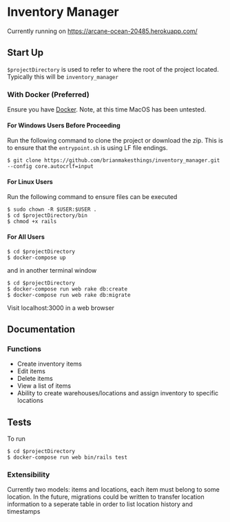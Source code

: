 # Inventory Manager

Currently running on https://arcane-ocean-20485.herokuapp.com/

## Start Up
`$projectDirectory` is used to refer to where the root of the project located. Typically this will be `inventory_manager`

### With Docker (Preferred)
Ensure you have [Docker](https://www.docker.com/). Note, at this time MacOS has been untested.

#### For Windows Users Before Proceeding
Run the following command to clone the project or download the zip. This is to ensure that the `entrypoint.sh` is using LF file endings.
```
$ git clone https://github.com/brianmakesthings/inventory_manager.git --config core.autocrlf=input
```

#### For Linux Users
Run the following command to ensure files can be executed

```
$ sudo chown -R $USER:$USER .
$ cd $projectDirectory/bin
$ chmod +x rails
```
#### For All Users

```
$ cd $projectDirectory
$ docker-compose up
```
and in another terminal window
```
$ cd $projectDirectory
$ docker-compose run web rake db:create
$ docker-compose run web rake db:migrate
```

Visit localhost:3000 in a web browser

## Documentation
### Functions
- Create inventory items
- Edit items
- Delete items
- View a list of items
- Ability to create warehouses/locations and assign inventory to specific locations

## Tests
To run
```
$ cd $projectDirectory
$ docker-compose run web bin/rails test
```

### Extensibility
Currently two models: items and locations, each item must belong to some location.
In the future, migrations could be written to transfer location information to a seperate table in order to list location history and timestamps

